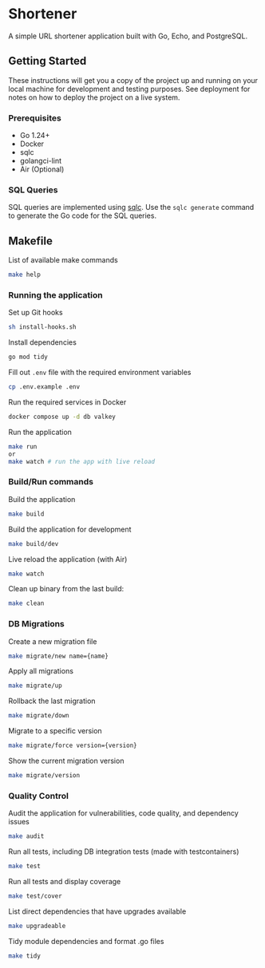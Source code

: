 # Shortener

A simple URL shortener application built with Go, Echo, and PostgreSQL.

## Getting Started

These instructions will get you a copy of the project up and running on your local machine for development and testing purposes. See deployment for notes on how to deploy the project on a live system.

### Prerequisites

- Go 1.24+
- Docker
- sqlc
- golangci-lint
- Air (Optional)

### SQL Queries

SQL queries are implemented using [sqlc](https://sqlc.dev/). Use the `sqlc generate` command to generate the Go code for the SQL queries.

## Makefile

List of available make commands

```bash
make help
```

### Running the application

Set up Git hooks

```bash
sh install-hooks.sh
```

Install dependencies

```bash
go mod tidy
```

Fill out `.env` file with the required environment variables

```bash
cp .env.example .env
```

Run the required services in Docker

```bash
docker compose up -d db valkey
```

Run the application

```bash
make run
or
make watch # run the app with live reload
```

### Build/Run commands

Build the application

```bash
make build
```

Build the application for development

```bash
make build/dev
```

Live reload the application (with Air)

```bash
make watch
```

Clean up binary from the last build:

```bash
make clean
```

### DB Migrations

Create a new migration file

```bash
make migrate/new name={name}
```

Apply all migrations

```bash
make migrate/up
```

Rollback the last migration

```bash
make migrate/down
```

Migrate to a specific version

```bash
make migrate/force version={version}
```

Show the current migration version

```bash
make migrate/version
```

### Quality Control

Audit the application for vulnerabilities, code quality, and dependency issues

```bash
make audit
```

Run all tests, including DB integration tests (made with testcontainers)

```bash
make test
```

Run all tests and display coverage

```bash
make test/cover
```

List direct dependencies that have upgrades available

```bash
make upgradeable
```

Tidy module dependencies and format .go files

```bash
make tidy
```
